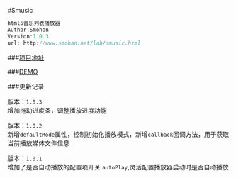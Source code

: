 #Smusic
```javascript
html5音乐列表播放器
Author:Smohan 
Version:1.0.3
url: http://www.smohan.net/lab/smusic.html
```

###[项目地址][1]    

###[DEMO][2]

###更新记录
 
版本：```1.0.3```    
增加拖动进度条，调整播放进度功能

版本：```1.0.2```    
新增```defaultMode```属性，控制初始化播放模式，新增```callback```回调方法，用于获取当前播放媒体文件信息  

版本：```1.0.1```    
增加了是否自动播放的配置项开关 ```autoPlay```,灵活配置播放器启动时是否自动播放




  [1]: http://www.smohan.net/lab/smusic.html
  [2]: http://demo.smohan.net/library/smusic/
